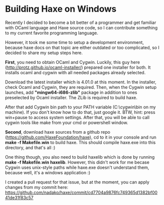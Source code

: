[tags]: haxe,ocaml,cygwin
[disqus]: 65800973304

# Building Haxe on Windows

Recently I decided to become a bit better of a programmer and get familiar with OCaml language and Haxe source code, so I can contribute something to my current favorite programming language.

However, it took me some time to setup a development environment, because haxe docs on that topic are either outdated or too complicated, so I decided to share my setup steps here.

**First**, you need to obtain OCaml and Cygwin. Luckily, this guy here (<http://protz.github.io/ocaml-installer/>) prepared one installer for both. It installs ocaml and cygwin with all needed packages already selected.

Download the latest installer which is 4.01.0 at this moment. In the installer, check Ocaml and Cygwin, they are required. Then, when the Cygwin setup launches, add __"mingw64-i686-zlib"__ package in addition to ones preselected by Ocaml installer. The ZLib is required to build haxe.

After that add Cygwin bin path to your PATH variable (C:\cygwin\bin on my machine). If you don't know how to do that, just google it. BTW, hint: press win+pause to access system settings. After that, you will be able to call cygwin tools like make from your cmd or powershell window.

**Second**, download haxe sources from a github repo (<https://github.com/HaxeFoundation/haxe>), cd to it in your console and run __make -f Makefile.win__ to build haxe. This should compile haxe.exe into this directory, and that's all :)

One thing though, you also need to build haxelib which is done by running __make -f Makefile.win haxelib__. However, this didn't work for me becase Cygwin uses unix-style paths while haxe.exe doesn't understand them, because well, it's a windows application :)

I created a pull request for that issue, but at the moment, you can apply changes from my commit here: <https://github.com/nadako/haxe/commit/cd7704a9876fc749365d1382bf0041de31f83c57>
